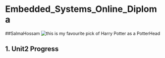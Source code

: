 # Embedded_Systems_Online_Diploma
##SalmaHossam
![ this is my favourite pick of Harry Potter as a PotterHead](https://i.pinimg.com/564x/50/3f/27/503f27b9df37e531110d38bf0fb331d3.jpg)
## 1. Unit2 Progress
